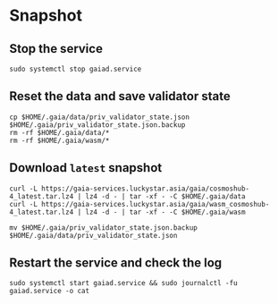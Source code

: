 # Snapshot

## Stop the service

```
sudo systemctl stop gaiad.service
```

## Reset the data and save validator state

```
cp $HOME/.gaia/data/priv_validator_state.json $HOME/.gaia/priv_validator_state.json.backup
rm -rf $HOME/.gaia/data/*
rm -rf $HOME/.gaia/wasm/*
```

## Download `latest` snapshot

```
curl -L https://gaia-services.luckystar.asia/gaia/cosmoshub-4_latest.tar.lz4 | lz4 -d - | tar -xf - -C $HOME/.gaia/data
curl -L https://gaia-services.luckystar.asia/gaia/wasm_cosmoshub-4_latest.tar.lz4 | lz4 -d - | tar -xf - -C $HOME/.gaia/wasm
```

```
mv $HOME/.gaia/priv_validator_state.json.backup $HOME/.gaia/data/priv_validator_state.json
```

## Restart the service and check the log

```
sudo systemctl start gaiad.service && sudo journalctl -fu gaiad.service -o cat
```
